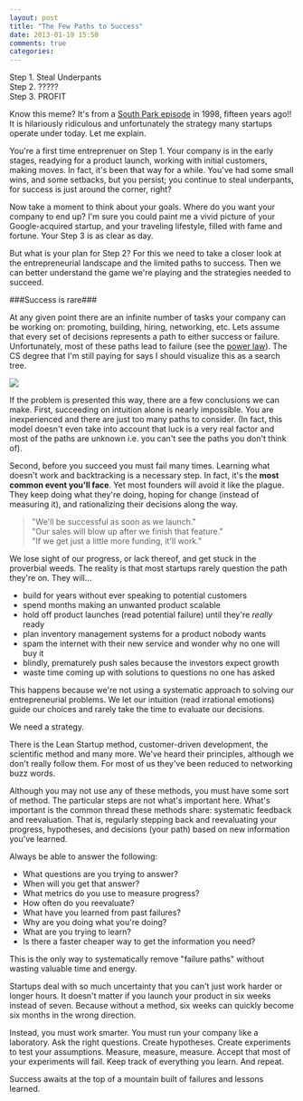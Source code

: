 ```yaml
---
layout: post
title: "The Few Paths to Success"
date: 2013-01-19 15:50
comments: true
categories: 
---
```


Step 1. Steal Underpants <br>
Step 2. ????? <br>
Step 3. PROFIT

Know this meme? It's from a <a href="http://www.youtube.com/watch?v=tO5sxLapAts">South Park episode</a> in 1998, fifteen years ago!! It is hilariously ridiculous and unfortunately the strategy many startups operate under today. Let me explain.

You're a first time entreprenuer on Step 1. Your company is in the early stages, readying for a product launch, working with initial customers, making moves. In fact, it's been that way for a while. You've had some small wins, and some setbacks, but you persist; you continue to steal underpants, for success is just around the corner, right?

Now take a moment to think about your goals. Where do you want your company to end up? I'm sure you could paint me a vivid picture of your Google-acquired startup, and your traveling lifestyle, filled with fame and fortune. Your Step 3 is as clear as day. 

But what is your plan for Step 2? For this we need to take a closer look at the entrepreneurial landscape and the limited paths to success. Then we can better understand the game we're playing and the strategies needed to succeed.

###Success is rare###

At any given point there are an infinite number of tasks your company can be working on: promoting, building, hiring, networking, etc. Lets assume that every set of decisions represents a path to either success or failure. Unfortunately, most of these paths lead to failure (see the <a href="http://en.wikipedia.org/wiki/Power_law">power law</a>). The CS degree that I'm still paying for says I should visualize this as a search tree.

<img src="http://ogblog.s3.amazonaws.com/paths-to-success-graph.png" />

If the problem is presented this way, there are a few conclusions we can make. First, succeeding on intuition alone is nearly impossible. You are inexperienced and there are just too many paths to consider. (In fact, this model doesn't even take into account that luck is a very real factor and most of the paths are unknown i.e. you can't see the paths you don't think of).

Second, before you succeed you must fail many times. Learning what doesn't work and backtracking is a necessary step. In fact, it's the __most common event you'll face__. Yet most founders will avoid it like the plague. They keep doing what they're doing, hoping for change (instead of measuring it), and rationalizing their decisions along the way.

>"We'll be successful as soon as we launch."<br>"Our sales will blow up after we finish that feature."<br>"If we get just a little more funding, it'll work."

We lose sight of our progress, or lack thereof, and get stuck in the proverbial weeds. The reality is that most startups rarely question the path they're on. They will...

   * build for years without ever speaking to potential customers 
   * spend months making an unwanted product scalable
   * hold off product launches (read potential failure) until they're _really_ ready
   * plan inventory management systems for a product nobody wants
   * spam the internet with their new service and wonder why no one will buy it
   * blindly, prematurely push sales because the investors expect growth
   * waste time coming up with solutions to questions no one has asked

This happens because we're not using a systematic approach to solving our entrepreneurial problems. We let our intuition (read irrational emotions) guide our choices and rarely take the time to evaluate our decisions. 

We need a strategy.

There is the Lean Startup method, customer-driven development, the scientific method and many more. We've heard their principles, although we don't really follow them. For most of us they've been reduced to networking buzz words.

Although you may not use any of these methods, you must have some sort of method. The particular steps are not what's important here. What's important is the common thread these methods share: systematic feedback and reevaluation. That is, regularly stepping back and reevaluating your progress, hypotheses, and decisions (your path) based on new information you've learned. 

Always be able to answer the following:

   * What questions are you trying to answer?
   * When will you get that answer?
   * What metrics do you use to measure progress?
   * How often do you reevaluate?
   * What have you learned from past failures?
   * Why are you doing what you're doing? 
   * What are you trying to learn? 
   * Is there a faster cheaper way to get the information you need?

This is the only way to systematically remove "failure paths" without wasting valuable time and energy. 

Startups deal with so much uncertainty that you can't just work harder or longer hours. It doesn't matter if you launch your product in six weeks instead of seven. Because without a method, six weeks can quickly become six months in the wrong direction.

Instead, you must work smarter. You must run your company like a laboratory. Ask the right questions. Create hypotheses. Create experiments to test your assumptions. Measure, measure, measure. Accept that most of your experiments will fail. Keep track of everything you learn. And repeat.

Success awaits at the top of a mountain built of failures and lessons learned.

